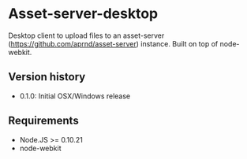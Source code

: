 # Asset-server-desktop

Desktop client to upload files to an asset-server (https://github.com/aprnd/asset-server) instance. Built on top of node-webkit.

## Version history

- 0.1.0: Initial OSX/Windows release

## Requirements

- Node.JS >= 0.10.21
- node-webkit

